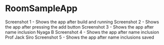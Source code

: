 # RoomSampleApp
Screenshot 1 - Shows the app after build and running 
Screenshot 2 - Shows the app after pressing the add button 
Screenshot 3 - Shows the app after name inclusion Nyaga B
Screenshot 4 - Shows the app after name inclusion Prof Jack Siro
Screenshot 5 - Shows the app after name inclusions saved
